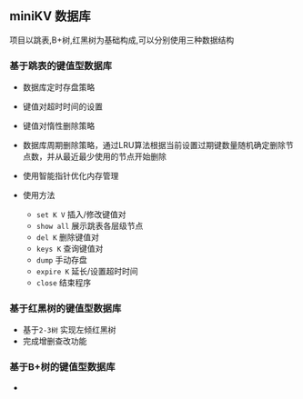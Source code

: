 ## miniKV 数据库
项目以跳表,B+树,红黑树为基础构成,可以分别使用三种数据结构
### 基于跳表的键值型数据库
   - 数据库定时存盘策略
   - 键值对超时时间的设置
   - 键值对惰性删除策略
   - 数据库周期删除策略，通过LRU算法根据当前设置过期键数量随机确定删除节点数，并从最近最少使用的节点开始删除
   - 使用智能指针优化内存管理
   
- 使用方法
   - `set K V` 插入/修改键值对
   - `show all` 展示跳表各层级节点
   - `del K` 删除键值对
   - `keys K` 查询键值对
   - `dump` 手动存盘
   - `expire K` 延长/设置超时时间
   - `close` 结束程序
### 基于红黑树的键值型数据库
   - 基于`2-3树` 实现左倾红黑树
   - 完成增删查改功能
### 基于B+树的键值型数据库
   - 